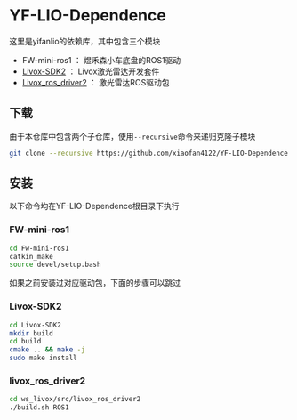 # YF-LIO-Dependence

这里是yifanlio的依赖库，其中包含三个模块
- FW-mini-ros1 ： 煜禾森小车底盘的ROS1驱动
- [Livox-SDK2](https://github.com/Livox-SDK/Livox-SDK2/tree/master) ： Livox激光雷达开发套件
- [Livox_ros_driver2](https://github.com/Livox-SDK/livox_ros_driver2) ： 激光雷达ROS驱动包

## 下载

由于本仓库中包含两个子仓库，使用`--recursive`命令来递归克隆子模块

```bash
git clone --recursive https://github.com/xiaofan4122/YF-LIO-Dependence.git
```

## 安装

以下命令均在YF-LIO-Dependence根目录下执行

### FW-mini-ros1

```bash
cd Fw-mini-ros1
catkin_make
source devel/setup.bash
```

如果之前安装过对应驱动包，下面的步骤可以跳过

### Livox-SDK2

```bash
cd Livox-SDK2
mkdir build
cd build
cmake .. && make -j
sudo make install
```

### livox_ros_driver2

```bash
cd ws_livox/src/livox_ros_driver2
./build.sh ROS1
```